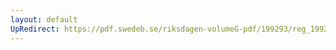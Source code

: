 ```yaml
---
layout: default
UpRedirect: https://pdf.swedeb.se/riksdagen-volumeG-pdf/199293/reg_199293/reg_199293_0179.pdf
---
```

